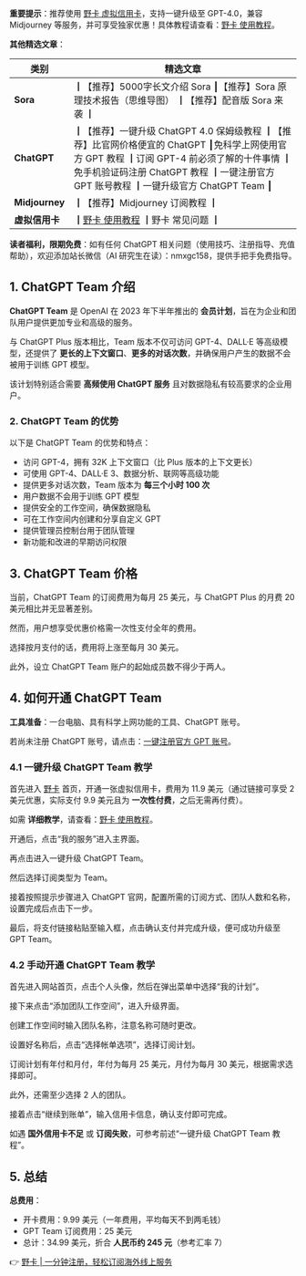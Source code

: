 **重要提示**：推荐使用 [野卡 虚拟信用卡](https://bit.ly/bewildcard)，支持一键升级至 GPT-4.0，兼容 Midjourney 等服务，并可享受独家优惠！具体教程请查看：[野卡 使用教程](https://bit.ly/bewildcard)。

**其他精选文章**：

| 类别       | 精选文章                                |
|------------|------------------------------------------|
| **Sora**   | ┃【推荐】5000字长文介绍 Sora  ┃【推荐】Sora 原理技术报告（思维导图） ┃【推荐】配音版 Sora 来袭 ┃ |
| **ChatGPT**| ┃【推荐】一键升级 ChatGPT 4.0 保姆级教程 ┃【推荐】比官网价格便宜的 ChatGPT ┃免科学上网使用官方 GPT 教程 ┃订阅 GPT-4 前必须了解的十件事情 ┃免手机验证码注册 ChatGPT 教程 ┃一键注册官方 GPT 账号教程 ┃一键升级官方 ChatGPT Team ┃ |
| **Midjourney**| ┃【推荐】Midjourney 订阅教程 ┃ |
| **虚拟信用卡**| ┃[野卡 使用教程](https://bit.ly/bewildcard) ┃野卡 常见问题 ┃ |

**读者福利，限期免费**：如有任何 ChatGPT 相关问题（使用技巧、注册指导、充值帮助），欢迎添加站长微信（AI 研究生在读）：nmxgc158，提供手把手免费指导。

## 1. ChatGPT Team 介绍

**ChatGPT Team** 是 OpenAI 在 2023 年下半年推出的 **会员计划**，旨在为企业和团队用户提供更加专业和高级的服务。

与 ChatGPT Plus 版本相比，Team 版本不仅可访问 GPT-4、DALL·E 等高级模型，还提供了 **更长的上下文窗口**、**更多的对话次数**，并确保用户产生的数据不会被用于训练 GPT 模型。

该计划特别适合需要 **高频使用 ChatGPT 服务** 且对数据隐私有较高要求的企业用户。

### 2. ChatGPT Team 的优势

以下是 ChatGPT Team 的优势和特点：

- 访问 GPT-4，拥有 32K 上下文窗口（比 Plus 版本的上下文更长）
- 可使用 GPT-4、DALL·E 3、数据分析、联网等高级功能
- 提供更多对话次数，Team 版本为 **每三个小时 100 次**
- 用户数据不会用于训练 GPT 模型
- 提供安全的工作空间，确保数据隐私
- 可在工作空间内创建和分享自定义 GPT
- 提供管理员控制台用于团队管理
- 新功能和改进的早期访问权限

## 3. ChatGPT Team 价格

当前，ChatGPT Team 的订阅费用为每月 25 美元，与 ChatGPT Plus 的月费 20 美元相比并无显著差别。

然而，用户想享受优惠价格需一次性支付全年的费用。

选择按月支付的话，费用将上涨至每月 30 美元。

此外，设立 ChatGPT Team 账户的起始成员数不得少于两人。

## 4. 如何开通 ChatGPT Team

**工具准备**：一台电脑、具有科学上网功能的工具、ChatGPT 账号。

若尚未注册 ChatGPT 账号，请点击：[一键注册官方 GPT 账号](https://bit.ly/bewildcard)。

### 4.1 一键升级 ChatGPT Team 教学

首先进入 [野卡](https://bit.ly/bewildcard) 首页，开通一张虚拟信用卡，费用为 11.9 美元（通过链接可享受 2 美元优惠，实际支付 9.9 美元且为 **一次性付费**，之后无需再付费）。

如需 **详细教学**，请查看：[野卡 使用教程](https://bit.ly/bewildcard)。

开通后，点击“我的服务”进入主界面。

再点击进入一键升级 ChatGPT Team。

然后选择订阅类型为 Team。

接着按照提示步骤进入 ChatGPT 官网，配置所需的订阅方式、团队人数和名称，设置完成后点击下一步。

最后，将支付链接粘贴至输入框，点击确认支付并完成升级，便可成功升级至 GPT Team。

### 4.2 手动开通 ChatGPT Team 教学

首先进入网站首页，点击个人头像，然后在弹出菜单中选择“我的计划”。

接下来点击“添加团队工作空间”，进入升级界面。

创建工作空间时输入团队名称，注意名称可随时更改。

设置好名称后，点击“选择帐单选项”，选择订阅计划。

订阅计划有年付和月付，年付为每月 25 美元，月付为每月 30 美元，根据需求选择即可。

此外，还需至少选择 2 人的团队。

接着点击“继续到账单”，输入信用卡信息，确认支付即可完成。

如遇 **国外信用卡不足** 或 **订阅失败**，可参考前述“一键升级 ChatGPT Team 教程”。

## 5. 总结

**总费用**：
- 开卡费用：9.99 美元（一年费用，平均每天不到两毛钱）
- GPT Team 订阅费用：25 美元
- 总计：34.99 美元，折合 **人民币约 245 元**（参考汇率 7）

👉 [野卡 | 一分钟注册，轻松订阅海外线上服务](https://bit.ly/bewildcard)